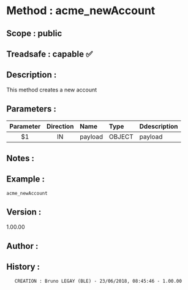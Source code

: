 ﻿# **Method :** acme_newAccount
## **Scope :** public
## **Treadsafe :** capable ✅ 
## **Description :** 
This method creates a new account
## **Parameters :** 
| Parameter | Direction | Name | Type | Ddescription | 
|:----:|:----:|:----|:----|:----| 
| $1 | IN | payload | OBJECT | payload | 

## **Notes :** 

## **Example :** 
```
acme_newAccount
```
## **Version :** 
1.00.00
## **Author :** 

## **History :** 
 
       CREATION : Bruno LEGAY (BLE) - 23/06/2018, 08:45:46 - 1.00.00
